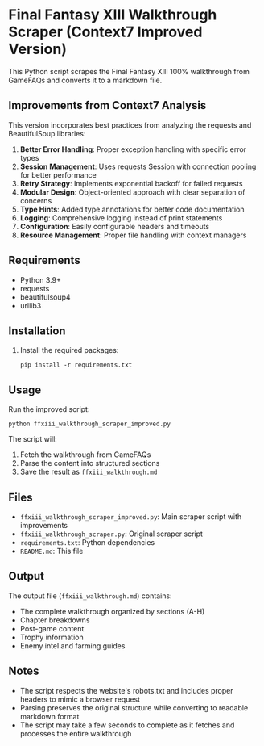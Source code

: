 # Final Fantasy XIII Walkthrough Scraper (Context7 Improved Version)

This Python script scrapes the Final Fantasy XIII 100% walkthrough from GameFAQs and converts it to a markdown file.

## Improvements from Context7 Analysis

This version incorporates best practices from analyzing the requests and BeautifulSoup libraries:

1. **Better Error Handling**: Proper exception handling with specific error types
2. **Session Management**: Uses requests Session with connection pooling for better performance
3. **Retry Strategy**: Implements exponential backoff for failed requests
4. **Modular Design**: Object-oriented approach with clear separation of concerns
5. **Type Hints**: Added type annotations for better code documentation
6. **Logging**: Comprehensive logging instead of print statements
7. **Configuration**: Easily configurable headers and timeouts
8. **Resource Management**: Proper file handling with context managers

## Requirements

- Python 3.9+
- requests
- beautifulsoup4
- urllib3

## Installation

1. Install the required packages:
   ```
   pip install -r requirements.txt
   ```

## Usage

Run the improved script:
```
python ffxiii_walkthrough_scraper_improved.py
```

The script will:
1. Fetch the walkthrough from GameFAQs
2. Parse the content into structured sections
3. Save the result as `ffxiii_walkthrough.md`

## Files

- `ffxiii_walkthrough_scraper_improved.py`: Main scraper script with improvements
- `ffxiii_walkthrough_scraper.py`: Original scraper script
- `requirements.txt`: Python dependencies
- `README.md`: This file

## Output

The output file (`ffxiii_walkthrough.md`) contains:
- The complete walkthrough organized by sections (A-H)
- Chapter breakdowns
- Post-game content
- Trophy information
- Enemy intel and farming guides

## Notes

- The script respects the website's robots.txt and includes proper headers to mimic a browser request
- Parsing preserves the original structure while converting to readable markdown format
- The script may take a few seconds to complete as it fetches and processes the entire walkthrough